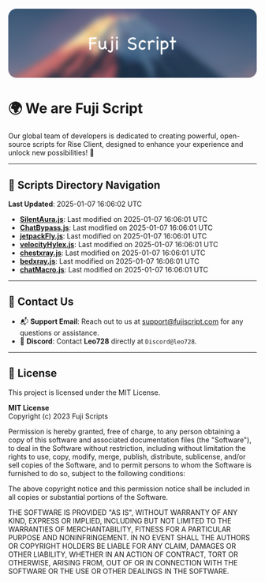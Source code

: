 ![Banner](.github/b.webp)

# 🌍 **We are Fuji Script**

Our global team of developers is dedicated to creating powerful, open-source scripts for Rise Client, designed to enhance your experience and unlock new possibilities! 🌟

---
<!-- SCRIPTS_NAVIGATION_START -->
## 📂 **Scripts Directory Navigation**

**Last Updated**: 2025-01-07 16:06:02 UTC

- **[SilentAura.js](scripts/SilentAura.js)**: Last modified on 2025-01-07 16:06:01 UTC
- **[ChatBypass.js](scripts/ChatBypass.js)**: Last modified on 2025-01-07 16:06:01 UTC
- **[jetpackFly.js](scripts/jetpackFly.js)**: Last modified on 2025-01-07 16:06:01 UTC
- **[velocityHylex.js](scripts/velocityHylex.js)**: Last modified on 2025-01-07 16:06:01 UTC
- **[chestxray.js](scripts/chestxray.js)**: Last modified on 2025-01-07 16:06:01 UTC
- **[bedxray.js](scripts/bedxray.js)**: Last modified on 2025-01-07 16:06:01 UTC
- **[chatMacro.js](scripts/chatMacro.js)**: Last modified on 2025-01-07 16:06:01 UTC

<!-- SCRIPTS_NAVIGATION_END -->

---

## 💬 **Contact Us**  
- 📬 **Support Email**: Reach out to us at [support@fujiscript.com](mailto:support@fujiscript.com) for any questions or assistance.  
- 💬 **Discord**: Contact **Leo728** directly at `Discord@leo728`.

---

## 📜 **License**

This project is licensed under the MIT License.  

**MIT License**  
Copyright (c) 2023 Fuji Scripts  

Permission is hereby granted, free of charge, to any person obtaining a copy of this software and associated documentation files (the "Software"), to deal in the Software without restriction, including without limitation the rights to use, copy, modify, merge, publish, distribute, sublicense, and/or sell copies of the Software, and to permit persons to whom the Software is furnished to do so, subject to the following conditions:  

The above copyright notice and this permission notice shall be included in all copies or substantial portions of the Software.  

THE SOFTWARE IS PROVIDED "AS IS", WITHOUT WARRANTY OF ANY KIND, EXPRESS OR IMPLIED, INCLUDING BUT NOT LIMITED TO THE WARRANTIES OF MERCHANTABILITY, FITNESS FOR A PARTICULAR PURPOSE AND NONINFRINGEMENT. IN NO EVENT SHALL THE AUTHORS OR COPYRIGHT HOLDERS BE LIABLE FOR ANY CLAIM, DAMAGES OR OTHER LIABILITY, WHETHER IN AN ACTION OF CONTRACT, TORT OR OTHERWISE, ARISING FROM, OUT OF OR IN CONNECTION WITH THE SOFTWARE OR THE USE OR OTHER DEALINGS IN THE SOFTWARE.  
